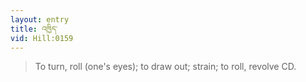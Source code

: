 ```yaml
---
layout: entry
title: འཁྱིད་
vid: Hill:0159
---
```

> To turn, roll (one's eyes); to draw out; strain; to roll, revolve CD\.


